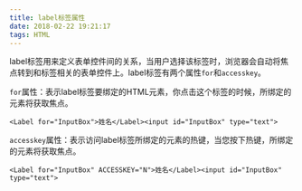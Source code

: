 ```yaml
---
title: label标签属性
date: 2018-02-22 19:21:17
tags: HTML
---
```

label标签用来定义表单控件间的关系，当用户选择该标签时，浏览器会自动将焦点转到和标签相关的表单控件上。label标签有两个属性`for`和`accesskey`。

`for`属性：表示label标签要绑定的HTML元素，你点击这个标签的时候，所绑定的元素将获取焦点。
```
<Label for="InputBox">姓名</Label><input id="InputBox" type="text"> 
```
`accesskey`属性：表示访问label标签所绑定的元素的热键，当您按下热键，所绑定的元素将获取焦点。
```
<Label for="InputBox" ACCESSKEY="N">姓名</Label><input id="InputBox" type="text">
```
